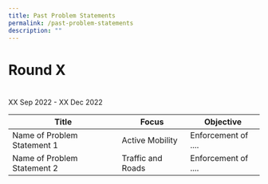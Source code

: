 ```yaml
---
title: Past Problem Statements
permalink: /past-problem-statements
description: ""
---
```

# Round X  
# 
XX Sep 2022 - XX Dec 2022


| Title | Focus | Objective |
| -------- | -------- | -------- |
| Name of Problem Statement 1    | Active Mobility     | Enforcement of ....     |
Name of Problem Statement 2 | Traffic and Roads | Enforcement of ....

